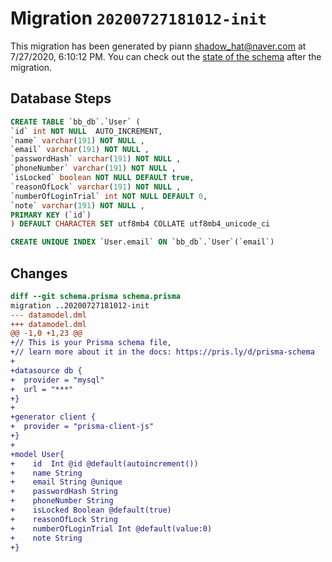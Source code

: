 # Migration `20200727181012-init`

This migration has been generated by piann <shadow_hat@naver.com> at 7/27/2020, 6:10:12 PM.
You can check out the [state of the schema](./schema.prisma) after the migration.

## Database Steps

```sql
CREATE TABLE `bb_db`.`User` (
`id` int NOT NULL  AUTO_INCREMENT,
`name` varchar(191) NOT NULL ,
`email` varchar(191) NOT NULL ,
`passwordHash` varchar(191) NOT NULL ,
`phoneNumber` varchar(191) NOT NULL ,
`isLocked` boolean NOT NULL DEFAULT true,
`reasonOfLock` varchar(191) NOT NULL ,
`numberOfLoginTrial` int NOT NULL DEFAULT 0,
`note` varchar(191) NOT NULL ,
PRIMARY KEY (`id`)
) DEFAULT CHARACTER SET utf8mb4 COLLATE utf8mb4_unicode_ci

CREATE UNIQUE INDEX `User.email` ON `bb_db`.`User`(`email`)
```

## Changes

```diff
diff --git schema.prisma schema.prisma
migration ..20200727181012-init
--- datamodel.dml
+++ datamodel.dml
@@ -1,0 +1,23 @@
+// This is your Prisma schema file,
+// learn more about it in the docs: https://pris.ly/d/prisma-schema
+
+datasource db {
+  provider = "mysql"
+  url = "***"
+}
+
+generator client {
+  provider = "prisma-client-js"
+}
+
+model User{
+    id  Int @id @default(autoincrement())
+    name String
+    email String @unique
+    passwordHash String
+    phoneNumber String
+    isLocked Boolean @default(true)
+    reasonOfLock String
+    numberOfLoginTrial Int @default(value:0)    
+    note String
+}
```



